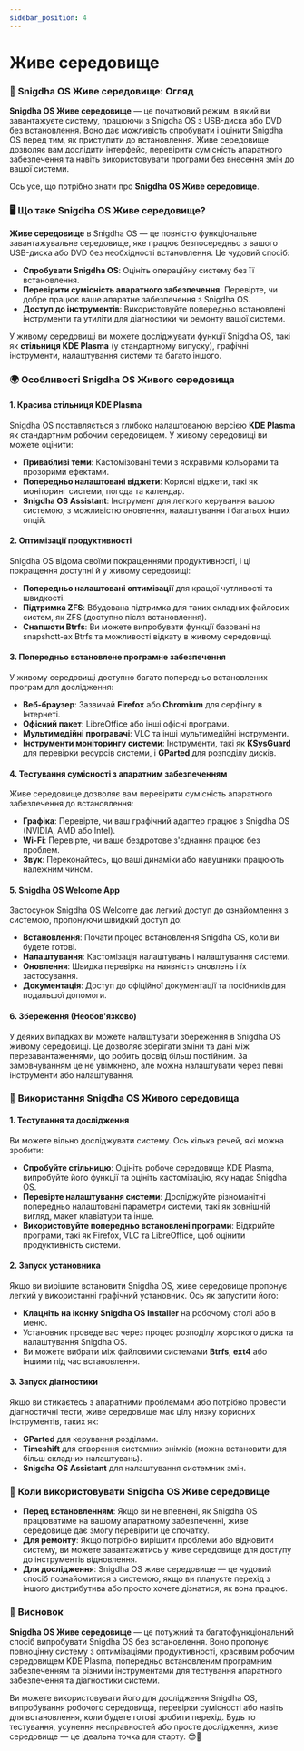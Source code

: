 ```yaml
---
sidebar_position: 4
---
```


# Живе середовище

### 🌟 **Snigdha OS Живе середовище: Огляд**

**Snigdha OS Живе середовище** — це початковий режим, в який ви завантажуєте систему, працюючи з Snigdha OS з USB-диска або DVD без встановлення. Воно дає можливість спробувати і оцінити Snigdha OS перед тим, як приступити до встановлення. Живе середовище дозволяє вам дослідити інтерфейс, перевірити сумісність апаратного забезпечення та навіть використовувати програми без внесення змін до вашої системи.

Ось усе, що потрібно знати про **Snigdha OS Живе середовище**.

### 🖥️ **Що таке Snigdha OS Живе середовище?**

**Живе середовище** в Snigdha OS — це повністю функціональне завантажувальне середовище, яке працює безпосередньо з вашого USB-диска або DVD без необхідності встановлення. Це чудовий спосіб:

- **Спробувати Snigdha OS**: Оцініть операційну систему без її встановлення.
- **Перевірити сумісність апаратного забезпечення**: Перевірте, чи добре працює ваше апаратне забезпечення з Snigdha OS.
- **Доступ до інструментів**: Використовуйте попередньо встановлені інструменти та утиліти для діагностики чи ремонту вашої системи.

У живому середовищі ви можете досліджувати функції Snigdha OS, такі як **стільниця KDE Plasma** (у стандартному випуску), графічні інструменти, налаштування системи та багато іншого.

### 🌍 **Особливості Snigdha OS Живого середовища**

#### 1. **Красива стільниця KDE Plasma**  
Snigdha OS поставляється з глибоко налаштованою версією **KDE Plasma** як стандартним робочим середовищем. У живому середовищі ви можете оцінити:
   - **Привабливі теми**: Кастомізовані теми з яскравими кольорами та прозорими ефектами.
   - **Попередньо налаштовані віджети**: Корисні віджети, такі як моніторинг системи, погода та календар.
   - **Snigdha OS Assistant**: Інструмент для легкого керування вашою системою, з можливістю оновлення, налаштування і багатьох інших опцій.

#### 2. **Оптимізації продуктивності**  
Snigdha OS відома своїми покращеннями продуктивності, і ці покращення доступні й у живому середовищі:
   - **Попередньо налаштовані оптимізації** для кращої чутливості та швидкості.
   - **Підтримка ZFS**: Вбудована підтримка для таких складних файлових систем, як ZFS (доступно після встановлення).
   - **Снапшоти Btrfs**: Ви можете випробувати функції базовані на snapshott-ах Btrfs та можливості відкату в живому середовищі.

#### 3. **Попередньо встановлене програмне забезпечення**  
У живому середовищі доступно багато попередньо встановлених програм для дослідження:
   - **Веб-браузер**: Зазвичай **Firefox** або **Chromium** для серфінгу в Інтернеті.
   - **Офісний пакет**: LibreOffice або інші офісні програми.
   - **Мультимедійні програвачі**: VLC та інші мультимедійні інструменти.
   - **Інструменти моніторингу системи**: Інструменти, такі як **KSysGuard** для перевірки ресурсів системи, і **GParted** для розподілу дисків.

#### 4. **Тестування сумісності з апаратним забезпеченням**  
Живе середовище дозволяє вам перевірити сумісність апаратного забезпечення до встановлення:
   - **Графіка**: Перевірте, чи ваш графічний адаптер працює з Snigdha OS (NVIDIA, AMD або Intel).
   - **Wi-Fi**: Перевірте, чи ваше бездротове з'єднання працює без проблем.
   - **Звук**: Переконайтесь, що ваші динаміки або навушники працюють належним чином.

#### 5. **Snigdha OS Welcome App**  
Застосунок Snigdha OS Welcome дає легкий доступ до ознайомлення з системою, пропонуючи швидкий доступ до:
   - **Встановлення**: Почати процес встановлення Snigdha OS, коли ви будете готові.
   - **Налаштування**: Кастомізація налаштувань і налаштування системи.
   - **Оновлення**: Швидка перевірка на наявність оновлень і їх застосування.
   - **Документація**: Доступ до офіційної документації та посібників для подальшої допомоги.

#### 6. **Збереження (Необов'язково)**  
У деяких випадках ви можете налаштувати збереження в Snigdha OS живому середовищі. Це дозволяє зберігати зміни та дані між перезавантаженнями, що робить досвід більш постійним. За замовчуванням це не увімкнено, але можна налаштувати через певні інструменти або налаштування.

### 🚀 **Використання Snigdha OS Живого середовища**

#### 1. **Тестування та дослідження**  
Ви можете вільно досліджувати систему. Ось кілька речей, які можна зробити:
   - **Спробуйте стільницю**: Оцініть робоче середовище KDE Plasma, випробуйте його функції та оцініть кастомізацію, яку надає Snigdha OS.
   - **Перевірте налаштування системи**: Досліджуйте різноманітні попередньо налаштовані параметри системи, такі як зовнішній вигляд, макет клавіатури та інше.
   - **Використовуйте попередньо встановлені програми**: Відкрийте програми, такі як Firefox, VLC та LibreOffice, щоб оцінити продуктивність системи.

#### 2. **Запуск установника**  
Якщо ви вирішите встановити Snigdha OS, живе середовище пропонує легкий у використанні графічний установник. Ось як запустити його:
   - **Клацніть на іконку Snigdha OS Installer** на робочому столі або в меню.
   - Установник проведе вас через процес розподілу жорсткого диска та налаштування Snigdha OS.
   - Ви можете вибрати між файловими системами **Btrfs**, **ext4** або іншими під час встановлення.

#### 3. **Запуск діагностики**  
Якщо ви стикаєтесь з апаратними проблемами або потрібно провести діагностичні тести, живе середовище має цілу низку корисних інструментів, таких як:
   - **GParted** для керування розділами.
   - **Timeshift** для створення системних знімків (можна встановити для більш складних налаштувань).
   - **Snigdha OS Assistant** для налаштування системних змін.

### 🏁 **Коли використовувати Snigdha OS Живе середовище**

- **Перед встановленням**: Якщо ви не впевнені, як Snigdha OS працюватиме на вашому апаратному забезпеченні, живе середовище дає змогу перевірити це спочатку.
- **Для ремонту**: Якщо потрібно вирішити проблеми або відновити систему, ви можете завантажитись у живе середовище для доступу до інструментів відновлення.
- **Для дослідження**: Snigdha OS живе середовище — це чудовий спосіб познайомитися з системою, якщо ви плануєте перехід з іншого дистрибутива або просто хочете дізнатися, як вона працює.

### 🎉 **Висновок**

**Snigdha OS Живе середовище** — це потужний та багатофункціональний спосіб випробувати Snigdha OS без встановлення. Воно пропонує повноцінну систему з оптимізаціями продуктивності, красивим робочим середовищем KDE Plasma, попередньо встановленим програмним забезпеченням та різними інструментами для тестування апаратного забезпечення та діагностики системи.

Ви можете використовувати його для дослідження Snigdha OS, випробування робочого середовища, перевірки сумісності або навіть для встановлення, коли будете готові зробити перехід. Будь то тестування, усунення несправностей або просте дослідження, живе середовище — це ідеальна точка для старту. 😎🚀